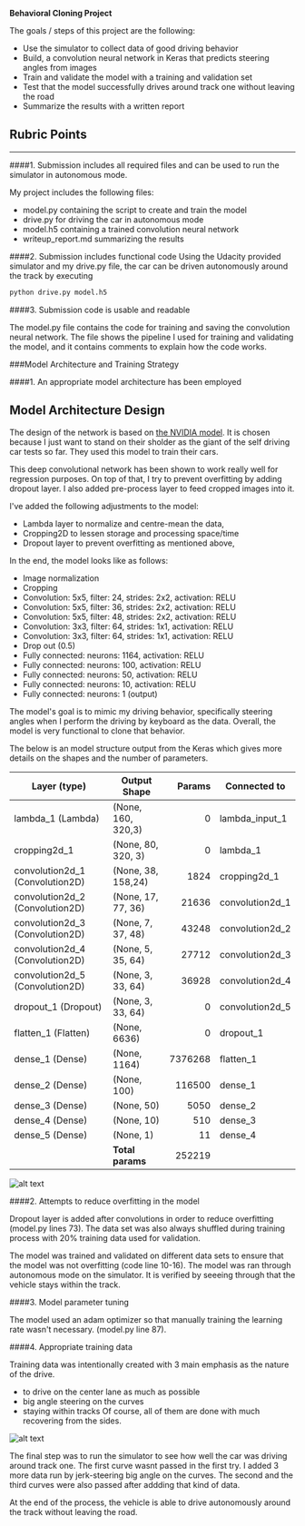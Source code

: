 **Behavioral Cloning Project**

The goals / steps of this project are the following:
* Use the simulator to collect data of good driving behavior
* Build, a convolution neural network in Keras that predicts steering angles from images
* Train and validate the model with a training and validation set
* Test that the model successfully drives around track one without leaving the road
* Summarize the results with a written report


[//]: # (Image References)

[image1]: ./examples/nvidia-model.png "Model Visualization"
[image2]: ./examples/center-lane.png "Center Lane Driving"

## Rubric Points
---

####1. Submission includes all required files and can be used to run the simulator in autonomous mode.

My project includes the following files:
* model.py containing the script to create and train the model
* drive.py for driving the car in autonomous mode
* model.h5 containing a trained convolution neural network 
* writeup_report.md summarizing the results

####2. Submission includes functional code
Using the Udacity provided simulator and my drive.py file, the car can be driven autonomously around the track by executing 
```sh
python drive.py model.h5
```

####3. Submission code is usable and readable

The model.py file contains the code for training and saving the convolution neural network. The file shows the pipeline I used for training and validating the model, and it contains comments to explain how the code works.

###Model Architecture and Training Strategy

####1. An appropriate model architecture has been employed

## Model Architecture Design

The design of the network is based on [the NVIDIA model](https://devblogs.nvidia.com/parallelforall/deep-learning-self-driving-cars/). It is chosen because I just want to stand on their sholder as the giant of the self driving car tests so far. They used this model to train their cars.

This deep convolutional network has been shown to work really well for regression purposes. On top of that, I try to prevent overfitting by adding dropout layer. I also added pre-process layer to feed cropped images into it.

I've added the following adjustments to the model:
- Lambda layer to normalize and centre-mean the data,
- Cropping2D to lessen storage and processing space/time
- Dropout layer to prevent overfitting as mentioned above,

In the end, the model looks like as follows:

- Image normalization
- Cropping
- Convolution: 5x5, filter: 24, strides: 2x2, activation: RELU
- Convolution: 5x5, filter: 36, strides: 2x2, activation: RELU
- Convolution: 5x5, filter: 48, strides: 2x2, activation: RELU
- Convolution: 3x3, filter: 64, strides: 1x1, activation: RELU
- Convolution: 3x3, filter: 64, strides: 1x1, activation: RELU
- Drop out (0.5)
- Fully connected: neurons: 1164, activation: RELU
- Fully connected: neurons:  100, activation: RELU
- Fully connected: neurons:   50, activation: RELU
- Fully connected: neurons:   10, activation: RELU
- Fully connected: neurons:    1 (output)

The model's goal is to mimic my driving behavior, specifically steering angles when I perform the driving by keyboard as the data. Overall, the model is very functional to clone that behavior.

The below is an model structure output from the Keras which gives more details on the shapes and the number of parameters.

| Layer (type)                   |Output Shape      |Params  |Connected to     |
|--------------------------------|------------------|-------:|-----------------|
|lambda_1 (Lambda)               |(None, 160, 320,3)|0       |lambda_input_1   |
|cropping2d_1                    |(None, 80, 320, 3)|0       |lambda_1         |
|convolution2d_1 (Convolution2D) |(None, 38, 158,24)|1824    |cropping2d_1     |
|convolution2d_2 (Convolution2D) |(None, 17, 77, 36)|21636   |convolution2d_1  |
|convolution2d_3 (Convolution2D) |(None, 7, 37, 48) |43248   |convolution2d_2  |
|convolution2d_4 (Convolution2D) |(None, 5, 35, 64) |27712   |convolution2d_3  |
|convolution2d_5 (Convolution2D) |(None, 3, 33, 64) |36928   |convolution2d_4  |
|dropout_1 (Dropout)             |(None, 3, 33, 64) |0       |convolution2d_5  |
|flatten_1 (Flatten)             |(None, 6636)      |0       |dropout_1        |
|dense_1 (Dense)                 |(None, 1164)      |7376268 |flatten_1        |
|dense_2 (Dense)                 |(None, 100)       |116500  |dense_1          |
|dense_3 (Dense)                 |(None, 50)        |5050    |dense_2          |
|dense_4 (Dense)                 |(None, 10)        |510     |dense_3          |
|dense_5 (Dense)                 |(None, 1)         |11      |dense_4          |
|                                |**Total params**  |252219  |                 |

![alt text][image1]

####2. Attempts to reduce overfitting in the model

Dropout layer is added after convolutions in order to reduce overfitting (model.py lines 73).
The data set was also always shuffled during training process with 20% training data used for validation.

The model was trained and validated on different data sets to ensure that the model was not overfitting (code line 10-16). The model was ran through autonomous mode on the simulator. It is verified by seeeing through that the vehicle stays within the track.

####3. Model parameter tuning

The model used an adam optimizer so that manually training the learning rate wasn't necessary. (model.py line 87).

####4. Appropriate training data

Training data was intentionally created with 3 main emphasis as the nature of the drive.
- to drive on the center lane as much as possible
- big angle steering on the curves
- staying within tracks
Of course, all of them are done with much recovering from the sides.

![alt text][image2]

The final step was to run the simulator to see how well the car was driving around track one. The first curve wasnt passed in the first try. I added 3 more data run by jerk-steering big angle on the curves. The second and the third curves were also passed after addding that kind of data.

At the end of the process, the vehicle is able to drive autonomously around the track without leaving the road.
